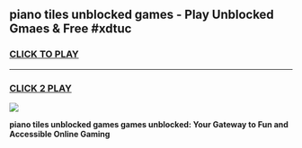 
## piano tiles unblocked games - Play Unblocked Gmaes & Free #xdtuc
<h3>
<a href="https://news.freeplayer.one?title=piano_tiles_unblocked_games&ref=03M">CLICK TO PLAY</a></h3>
<hr>

<h3>
<a href="https://news.freeplayer.one?title=piano_tiles_unblocked_games&ref=03M">CLICK 2 PLAY</a>
  
</h3>

<a href="https://news.freeplayer.one?title=piano_tiles_unblocked_games&ref=03M"><img src="https://clearcache.store/games.png"></a>


**piano tiles unblocked games games unblocked: Your Gateway to Fun and Accessible Online Gaming**

